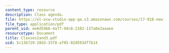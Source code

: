 ```yaml
---
content_type: resource
description: Class agenda.
file: https://ol-ocw-studio-app-qa.s3.amazonaws.com/courses/17-918-new-global-agenda-exploring-21st-century-challenges-through-innovations-in-information-technologies-january-iap-2006/5c13b72928d333f8af0502d593df7b14_Classes2and3.pdf
file_type: application/pdf
parent_uid: ee6d59b6-4a77-9dc8-2102-137a0e2aaaee
resourcetype: Document
title: Classes2and3.pdf
uid: 5c13b729-28d3-33f8-af05-02d593df7b14
---
```

